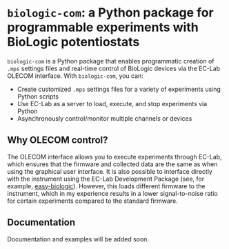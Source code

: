 # `biologic-com`: a Python package for programmable experiments with BioLogic potentiostats
`biologic-com` is a Python package that enables programmatic creation of `.mps` settings files and real-time control of BioLogic devices via the EC-Lab OLECOM interface. With `biologic-com`, you can:
* Create customized `.mps` settings files for a variety of experiments using Python scripts
* Use EC-Lab as a server to load, execute, and stop experiments via Python
* Asynchronously control/monitor multiple channels or devices

## Why OLECOM control?
The OLECOM interface allows you to execute experiments through EC-Lab, which ensures that the firmware and collected data are the same as when using the graphical user interface. It is also possible to interface directly with the instrument using the EC-Lab Development Package (see, for example, [easy-biologic](https://github.com/bicarlsen/easy-biologic)). However, this loads different firmware to the instrument, which in my experience results in a lower signal-to-noise ratio for certain experiments compared to the standard firmware.

## Documentation
Documentation and examples will be added soon.

